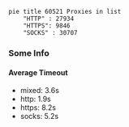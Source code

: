 
```mermaid
pie title 60521 Proxies in list
    "HTTP" : 27934
    "HTTPS": 9846
    "SOCKS" : 30707
```

### Some Info
#### Average Timeout

- mixed: 3.6s
- http: 1.9s
- https: 8.2s
- socks: 5.2s